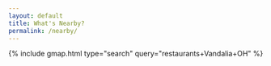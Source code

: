 ```yaml
---
layout: default
title: What's Nearby?
permalink: /nearby/
---
```


{% include gmap.html type="search" query="restaurants+Vandalia+OH" %}
